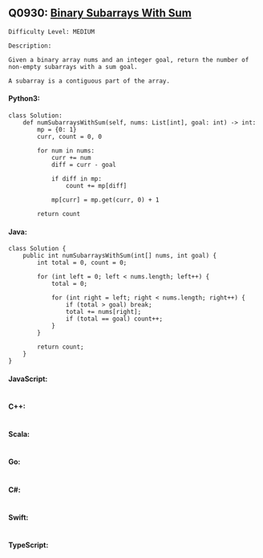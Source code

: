 ## Q0930: [Binary Subarrays With Sum](https://leetcode.com/problems/binary-subarrays-with-sum/)

```
Difficulty Level: MEDIUM
```

```
Description:

Given a binary array nums and an integer goal, return the number of non-empty subarrays with a sum goal.

A subarray is a contiguous part of the array.
```

#### Python3:

```
class Solution:
    def numSubarraysWithSum(self, nums: List[int], goal: int) -> int:
        mp = {0: 1}
        curr, count = 0, 0

        for num in nums:
            curr += num
            diff = curr - goal
            
            if diff in mp:
                count += mp[diff]

            mp[curr] = mp.get(curr, 0) + 1
            
        return count
```

#### Java:

```
class Solution {
    public int numSubarraysWithSum(int[] nums, int goal) {
        int total = 0, count = 0;

        for (int left = 0; left < nums.length; left++) {
            total = 0;

            for (int right = left; right < nums.length; right++) {
                if (total > goal) break;
                total += nums[right];
                if (total == goal) count++;
            }
        }

        return count;
    }
}
```

#### JavaScript:

```

```

#### C++:

```

```

#### Scala:

```

```

#### Go:

```

```

#### C#:

```

```

#### Swift:

```

```

#### TypeScript:

```

```